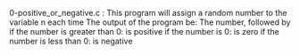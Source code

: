 0-positive_or_negative.c : This program will assign a random number to the variable n each time The output of the program  be:
The number, followed by
if the number is greater than 0: is positive
if the number is 0: is zero
if the number is less than 0: is negative


